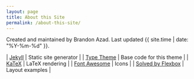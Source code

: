 ```yaml
---
layout: page
title: About this Site
permalink: /about-this-site/
---
```


Created and maintained by Brandon Azad. Last updated {{ site.time | date: "%Y-%m-%d" }}.

| <a href="https://jekyllrb.com" target="_blank">Jekyll</a>                                        | Static site generator    |
| <a href="https://github.com/rohanchandra/type-theme" target="_blank">Type Theme</a>              | Base code for this theme |
| <a href="https://github.com/Khan/KaTeX" target="_blank">KaTeX</a>                                | LaTeX rendering          |
| <a href="https://fortawesome.github.io/Font-Awesome" target="_blank">Font Awesome</a>            | Icons                    |
| <a href="https://philipwalton.github.io/solved-by-flexbox" target="_blank">Solved by Flexbox</a> | Layout examples          |
